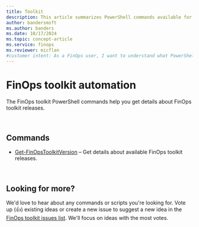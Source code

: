 ```yaml
---
title: Toolkit
description: This article summarizes PowerShell commands available for general FinOps toolkit operations.
author: bandersmsft
ms.author: banders
ms.date: 10/17/2024
ms.topic: concept-article
ms.service: finops
ms.reviewer: micflan
#customer intent: As a FinOps user, I want to understand what PowerShell commands are available to manage FinOps toolkit solutions in the FinOpsToolkit module.
---
```


<!-- markdownlint-disable-next-line MD025 -->
# FinOps toolkit automation

The FinOps toolkit PowerShell commands help you get details about FinOps toolkit releases.

<br>

## Commands

- [Get-FinOpsToolkitVersion](Get-FinOpsToolkitVersion.md) – Get details about available FinOps toolkit releases.

<br>

## Looking for more?

We'd love to hear about any commands or scripts you're looking for. Vote up (👍) existing ideas or create a new issue to suggest a new idea in the [FinOps toolkit issues list](https://aka.ms/ftk/ideas). We'll focus on ideas with the most votes.

<br>
